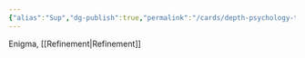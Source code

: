 ```yaml
---
{"alias":"Sup","dg-publish":true,"permalink":"/cards/depth-psychology-theory/superego-pair/","dgPassFrontmatter":true,"created":"2023-04-24T11:48:38.184+02:00","updated":"2023-05-11T14:29:13.003+02:00"}
---
```


Enigma, [[Refinement\|Refinement]] 
